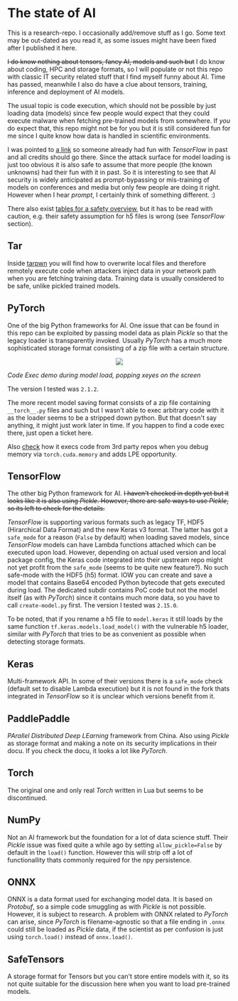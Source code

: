 The state of AI
===============

This is a research-repo. I occasionally add/remove stuff as I go.
Some text may be out-dated as you read it, as some issues might have
been fixed after I published it here.

~~I do know nothing about tensors, fancy AI, models and such but~~ I do know
about coding, HPC and storage formats, so I will populate or not this repo
with classic IT security related stuff that I find myself funny about AI.
Time has passed, meanwhile I also do have a clue about tensors, training, inference and deployment
of AI models.

The usual topic is code execution, which should not be possible by just
loading data (models) since few people would expect that they could
execute malware when fetching pre-trained models from somewhere. If
*you* do expect that, this repo might not be for you but it is still
considered fun for me since I quite know how data is handled in scientific
environments.


I was pointed to [a link](https://splint.gitbook.io/cyberblog/security-research/tensorflow-remote-code-execution-with-malicious-model) so
someone already had fun with *TensorFlow* in past and all credits should go there. Since the attack surface
for model loading is just too obvious it is also safe to assume that more people (the known
unknowns) had their fun with it in past. So it is interesting to see that AI security is widely anticipated
as prompt-bypassing or mis-training of models on conferences and media but only few people are doing it right.
However when I hear *prompt*, I certainly think of something different. :)

There also exist [tables for a safety overview](https://github.com/huggingface/safetensors), but it has to be read with
caution, e.g. their safety assumption for h5 files is wrong (see *TensorFlow* section).


Tar
---

Inside [tarpwn](https://github.com/stealth/tensor-pwn/tree/master/tarpwn) you will find how to overwrite local files and therefore remotely execute code when
attackers inject data in your network path when you are fetching training data. Training data is usually considered to be safe, unlike pickled trained models.


PyTorch
-------

One of the big Python frameworks for AI. One issue that can be found
in this repo can be exploited by passing model data as plain *Pickle*
so that the legacy loader is transparently invoked. Usually *PyTorch*
has a much more sophisticated storage format consisting of a zip file
with a certain structure.

<p align="center">
<img src="https://github.com/stealth/tensor-pwn/blob/master/pytorch/model1.jpg" />
</p>

*Code Exec demo during model load, popping xeyes on the screen*

The version I tested was `2.1.2`.

The more recent model saving format consists of a zip file containing `__torch__.py`
files and such but I wasn't able to exec arbitrary code with it as the loader seems to
be a stripped down python. But that doesn't say anything, it might just work later in time.
If you happen to find a code exec there, just open a ticket here.


Also [check](https://github.com/stealth/tensor-pwn/blob/master/pytorch/flamegraph.jpg) how it execs code from 3rd party repos when you debug memory
via `torch.cuda.memory` and adds LPE opportunity.

TensorFlow
----------

The other big Python framework for AI. ~~I haven't checked in depth yet
but it looks like it is also using *Pickle*. However, there are safe
ways to use *Pickle*, so its left to check for the details.~~

*TensorFlow* is supporting various formats such as legacy TF, HDF5 (Hirarchical Data Format)
and the new Keras v3 format. The latter has got a `safe_mode` for a reason (`False` by default)
when loading saved models, since *TensorFlow* models can have Lambda functions attached which
can be executed upon load. However, depending on actual used version and local package config,
the Keras code integrated into their upstream repo might not yet profit from the `safe_mode`
(seems to be quite new feature?).
No such safe-mode with the HDF5 (h5) format. IOW you can create and save
a model that contains Base64 encoded Python bytecode that gets executed during load.
The dedicated subdir contains PoC code but not the model itself (as with *PyTorch*) since
it contains much more data, so you have to call `create-model.py` first. The version
I tested was `2.15.0`.

To be noted, that if you rename a h5 file to `model.keras` it still loads by the
same function `tf.keras.models.load_model()` with the vulnerable h5 loader, similar with *PyTorch*
that tries to be as convenient as possible when detecting storage formats.

Keras
-----

Multi-framework API. In some of their versions there is a `safe_mode` check (default set to disable
Lambda execution) but it is not found in the fork thats integrated in *TensorFlow* so it is unclear
which versions benefit from it.


PaddlePaddle
------------

*PArallel Distributed Deep LEarning* framework from China. Also using *Pickle* as storage format
and making a note on its security implications in their docu. If you check the docu, it looks a lot
like *PyTorch*.


Torch
-----

The original one and only real *Torch* written in Lua but seems to be discontinued.

NumPy
-----

Not an AI framework but the foundation for a lot of data science stuff.
Their *Pickle* issue was fixed quite a while ago by setting `allow_pickle=False` by default
in the `load()` function. However this will strip off a lot of functionallity thats commonly
required for the npy persistence.

ONNX
----

ONNX is a data format used for exchanging model data. It is based on
*Protobuf*, so a simple code smuggling as with *Pickle* is not possible.
However, it is subject to research. A problem with ONNX related to
*PyTorch* can arise, since *PyTorch* is filename-agnostic so that a file
ending in `.onnx` could still be loaded as *Pickle* data, if the scientist
as per confusion is just using `torch.load()` instead of `onnx.load()`.


SafeTensors
-----------

A storage format for Tensors but you can't store entire models with it, so its not quite suitable
for the discussion here when you want to load pre-trained models.

